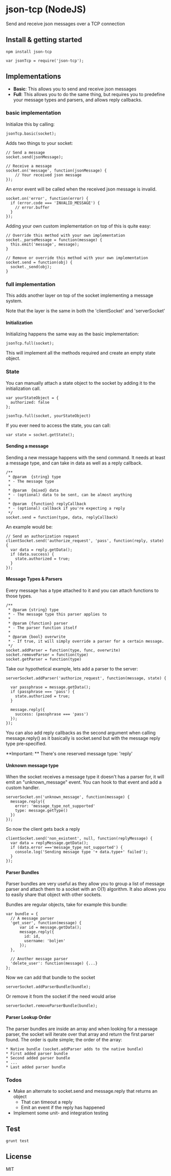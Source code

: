 # json-tcp (NodeJS)

Send and receive json messages over a TCP connection

## Install & getting started

    npm install json-tcp

    var jsonTcp = require('json-tcp');

## Implementations

* **Basic**: This allows you to send and receive json messages
* **Full**: This allows you to do the same thing, but requires you to predefine
  your message types and parsers, and allows reply callbacks.

### basic implementation

Initialize this by calling:

    jsonTcp.basic(socket);

Adds two things to your socket:

    // Send a message
    socket.send(jsonMessage);

    // Receive a message
    socket.on('message', function(jsonMessage) {
        // Your received json message
    });

An error event will be called when the received json message is invalid.

    socket.on('error', function(error) {
      if (error.code === 'INVALID_MESSAGE') {
        // error.buffer
      }
    });

Adding your own custom implementation on top of this is quite easy:

    // Override this method with your own implementation
    socket._parseMessage = function(message) {
      this.emit('message', message);
    }

    // Remove or override this method with your own implementation
    socket.send = function(obj) {
      socket._send(obj);
    }

### full implementation

























This adds another layer on top of the socket implementing a message system.

Note that the layer is the same in both the 'clientSocket' and 'serverSocket'

#### Initialization

Initializing happens the same way as the basic implementation:

    jsonTcp.full(socket);

This will implement all the methods required and create an empty state object.

### State

You can manually attach a state object to the socket by adding it to the
initialization call.

    var yourStateObject = {
      authorized: false
    };

    jsonTcp.full(socket, yourStateObject)

If you ever need to access the state, you can call:

    var state = socket.getState();

#### Sending a message

Sending a new message happens with the send command. It needs at least a message
type, and can take in data as well as a reply callback.

    /**
     * @param  {string} type
     * - The message type
     *
     * @param  {mixed} data
     * - (optional) data to be sent, can be almost anything
     *
     * @param  {function} replyCallback
     * - (optional) callback if you're expecting a reply
     */
    socket.send = function(type, data, replyCallback)

An example would be:

    // Send an authorization request
    clientSocket.send('authorize_request', 'pass', function(reply, state) {
      var data = reply.getData();
      if (data.success) {
        state.authorized = true;
      }
    });

#### Message Types & Parsers

Every message has a type attached to it and you can attach functions to those
types.

    /**
     * @param {string} type
     * - The message type this parser applies to
     *
     * @param {function} parser
     * - The parser function itself
     *
     * @param {bool} overwrite
     * - If true, it will simply override a parser for a certain message.
     */
    socket.addParser = function(type, func, overwrite)
    socket.removeParser = function(type)
    socket.getParser = function(type)

Take our hypothetical example, lets add a parser to the server:

    serverSocket.addParser('authorize_request', function(message, state) {

      var passphrase = message.getData();
      if (passphrase === 'pass') {
        state.authorized = true;
      }

      message.reply({
        success: (passphrase === 'pass')
      });
    });

You can also add reply callbacks as the second argument when calling
message.reply() as it basically is socket.send but with the message reply type
pre-specified.

**Important: ** There's one reserved message type: 'reply'

#### Unknown message type

When the socket receives a message type it doesn't has a parser for, it will
emit an "unknown_message" event. You can hook to that event and add a custom
handler.

    serverSocket.on('unknown_message', function(message) {
      message.reply({
        error: 'message_type_not_supported'
        type: message.getType()
      })
    });

So now the client gets back a reply

    clientSocket.send('non_existent', null, function(replyMessage) {
      var data = replyMessage.getData();
      if (data.error ==='message_type_not_supported') {
        console.log('Sending message type '+ data.type+' failed');
      }
    });

#### Parser Bundles

Parser bundles are very useful as they allow you to group a list of message
parser and attach them to a socket with an O(1) algorithm. It also allows you to
easily share that object with other sockets.

Bundles are regular objects, take for example this bundle:

    var bundle = {
      // A message parser
      'get_user', function(message) {
          var id = message.getData();
          message.reply({
            id: id,
            username: 'boljen'
          });
      },

      // Another message parser
      'delete_user': function(message) {...}
    };

Now we can add that bundle to the socket

    serverSocket.addParserBundle(bundle);

Or remove it from  the socket if the need would arise

    serverSocket.removeParserBundle(bundle);

#### Parser Lookup Order

The parser bundles are inside an array and when looking for a message parser,
the socket will iterate over that array and return the first parser found. The
order is quite simple; the order of the array:

    * Native bundle (socket.addParser adds to the native bundle)
    * First added parser bundle
    * Second added parser bundle
    * ...
    * Last added parser bundle

### Todos

* Make an alternate to socket.send and message.reply that returns an object
  * That can timeout a reply
  * Emit an event if the reply has happened
* Implement some unit- and integration testing

## Test

    grunt test

## License

MIT
